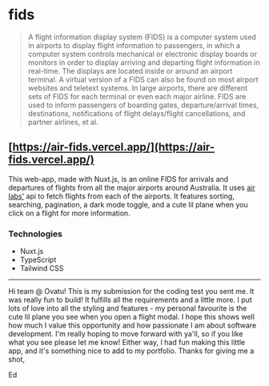 # fids
> A flight information display system (FIDS) is a computer system used in airports to display flight information to passengers, in which a computer system controls mechanical or electronic display boards or monitors in order to display arriving and departing flight information in real-time. The displays are located inside or around an airport terminal. A virtual version of a FIDS can also be found on most airport websites and teletext systems. In large airports, there are different sets of FIDS for each terminal or even each major airline. FIDS are used to inform passengers of boarding gates, departure/arrival times, destinations, notifications of flight delays/flight cancellations, and partner airlines, et al.

## [https://air-fids.vercel.app/](https://air-fids.vercel.app/)
This web-app, made with Nuxt.js, is an online FIDS for arrivals and departures of flights from all the major airports around Australia. It uses [air labs'](https://airlabs.co/) api to fetch flights from each of the airports. It features sorting, searching, pagination, a dark mode toggle, and a cute lil plane when you click on a flight for more information.

### Technologies
- Nuxt.js
- TypeScript
- Tailwind CSS

---

Hi team @ Ovatu! This is my submission for the coding test you sent me. It was really fun to build! It fulfills all the requirements and a little more. I put lots of love into all the styling and features - my personal favourite is the cute lil plane you see when you open a flight modal. I hope this shows well how much I value this opportunity and how passionate I am about software development. I'm really hoping to move forward with ya'll, so if you like what you see please let me know! Either way, I had fun making this little app, and it's something nice to add to my portfolio. Thanks for giving me a shot,

Ed
